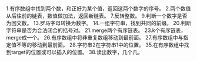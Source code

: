 1.有序数组中找到两个数，和正好为某个值，返回这两个数字的序号。
2.两个数值从后往前的链表，数值做加法，返回新链表。
7.反转整数。
9.判断一个数字是否为回文数。
13.罗马字母转换为数字。
14.一组字符串，找到共同的前缀。
20.判断字符串是否为合法闭合的括号对。
21.merge两个有序链表。
23.k个有序链表，merge成一个。
26.有序数组中将非重复数组移动到最前面。
27.有序数组中与指定值不等的移动到最前面。
28.字符串2在字符串1中的位置。
35.在有序数组中找到target的位置或可以插入的位置。
38.读出数字，几个几。